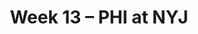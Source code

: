 ---
layout: game
title: Week 13 – PHI at NYJ
season: 2021
game_id: 2021_13_PHI_NYJ
away_team: PHI
home_team: NYJ
---